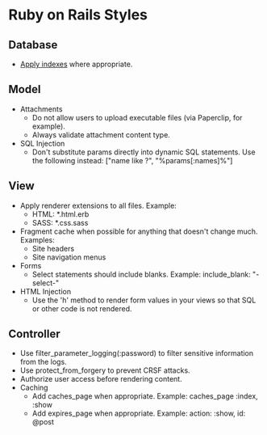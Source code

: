 # Ruby on Rails Styles

## Database

* [Apply indexes](http://robots.thoughtbot.com/post/163627511/a-grand-piano-for-your-violin) where appropriate.

## Model

* Attachments
    * Do not allow users to upload executable files (via Paperclip, for example).
    * Always validate attachment content type.
* SQL Injection
    * Don't substitute params directly into dynamic SQL statements. Use the following
      instead: ["name like ?", "%params[:names]%"]

## View

* Apply renderer extensions to all files. Example:
    * HTML: *.html.erb
    * SASS: *.css.sass
* Fragment cache when possible for anything that doesn't change much. Examples:
    * Site headers
    * Site navigation menus
* Forms
    * Select statements should include blanks. Example: include_blank: "-select-"
* HTML Injection
    * Use the 'h' method to render form values in your views so that SQL or other code is not rendered.

## Controller

* Use filter_parameter_logging(:password) to filter sensitive information from the logs.
* Use protect_from_forgery to prevent CRSF attacks.
* Authorize user access before rendering content.
* Caching
    * Add caches_page when appropriate. Example: caches_page :index, :show
    * Add expires_page when appropriate. Example: action: :show, id: @post
